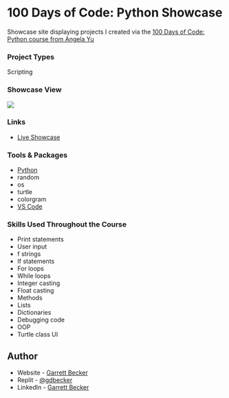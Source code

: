 # 100 Days of Code: Python Showcase

Showcase site displaying projects I created via the [100 Days of Code: Python course from Angela Yu](https://www.udemy.com/course/100-days-of-code/)

### Project Types

Scripting

### Showcase View

![](./insert)

### Links

- [Live Showcase](insert)

### Tools & Packages

- [Python](https://www.python.org)
- random
- os
- turtle
- colorgram
- [VS Code](https://code.visualstudio.com)

### Skills Used Throughout the Course

- Print statements
- User input
- f strings
- If statements
- For loops
- While loops
- Integer casting
- Float casting
- Methods
- Lists
- Dictionaries
- Debugging code
- OOP
- Turtle class UI

## Author

- Website - [Garrett Becker]()
- Replit - [@gdbecker](https://replit.com/@gdbecker)
- LinkedIn - [Garrett Becker](https://www.linkedin.com/in/garrett-becker-923b4a106/)
